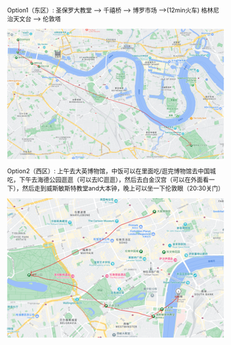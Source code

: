Option1（东区）: 圣保罗大教堂 --> 千禧桥 --> 博罗市场 -->(12min火车) 格林尼治天文台 --> 伦敦塔

<img src="https://github.com/tyfann/travel/blob/main/%E4%BC%A6%E6%95%A62023%205.5-5.8/%E4%BC%A6%E6%95%A65.5-5.8.assets/image-20230429112238249.png" alt="image-1" style="zoom:67%;" />

Option2（西区）: 上午去大英博物馆，中饭可以在里面吃/逛完博物馆去中国城吃，下午去海德公园逛逛（可以去IC逛逛），然后去白金汉宫（可以在外面看一下），然后走到威斯敏斯特教堂and大本钟，晚上可以坐一下伦敦眼（20:30关门）

<img src="https://github.com/tyfann/travel/blob/main/%E4%BC%A6%E6%95%A62023%205.5-5.8/%E4%BC%A6%E6%95%A65.5-5.8.assets/image-20230429111501712.png" alt="image-2" style="zoom:67%;" />

